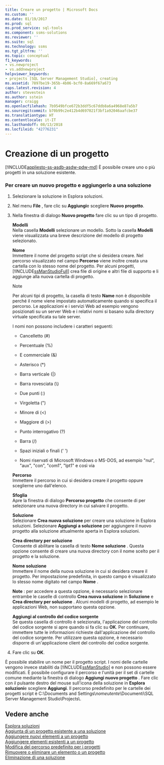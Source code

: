```yaml
---
title: Creare un progetto | Microsoft Docs
ms.custom: ''
ms.date: 01/19/2017
ms.prod: sql
ms.prod_service: sql-tools
ms.component: ssms-solutions
ms.reviewer: ''
ms.suite: sql
ms.technology: ssms
ms.tgt_pltfrm: ''
ms.topic: conceptual
f1_keywords:
- vs.newproject
- vs.addnewproject
helpviewer_keywords:
- projects [SQL Server Management Studio], creating
ms.assetid: 7897be19-365b-4b06-bcf0-8a669f67a673
caps.latest.revision: 4
author: stevestein
ms.author: sstein
manager: craigg
ms.openlocfilehash: 7b9549bfce672b3ddf5c67ddb8a6a4968e87a5b7
ms.sourcegitcommit: b70b99c2e412b4d697021f3bf1a92046aafcbe37
ms.translationtype: HT
ms.contentlocale: it-IT
ms.lasthandoff: 08/13/2018
ms.locfileid: "42776231"
---
```

# <a name="create-a-project"></a>Creazione di un progetto
[!INCLUDE[appliesto-ss-asdb-asdw-pdw-md](../../includes/appliesto-ss-asdb-asdw-pdw-md.md)]
È possibile creare uno o più progetti in una soluzione esistente.  
  
### <a name="to-create-a-new-project-and-add-it-to-a-solution"></a>Per creare un nuovo progetto e aggiungerlo a una soluzione  
  
1.  Selezionare la soluzione in Esplora soluzioni.  
  
2.  Nel menu **File** , fare clic su **Aggiungi**e scegliere **Nuovo progetto**.  
  
3.  Nella finestra di dialogo  **Nuovo progetto** fare clic su un tipo di progetto.  
  
    **Modelli**  
    Nella casella **Modelli** selezionare un modello. Sotto la casella **Modelli** viene visualizzata una breve descrizione del modello di progetto selezionato.  
  
    **Nome**  
    Immettere il nome del progetto script che si desidera creare. Nel percorso visualizzato nel campo **Percorso** viene inoltre creata una cartella con lo stesso nome del progetto. Per alcuni progetti, [!INCLUDE[ssManStudioFull](../../includes/ssmanstudiofull-md.md)] crea file di origine e altri file di supporto e li aggiunge alla nuova cartella di progetto.  
  
    > [!NOTE]  
    > Per alcuni tipi di progetto, la casella di testo **Name** non è disponibile perché il nome viene impostato automaticamente quando si specifica il percorso. Le applicazioni e i servizi Web ad esempio vengono posizionati su un server Web e i relativi nomi si basano sulla directory virtuale specificata su tale server.  
  
    I nomi non possono includere i caratteri seguenti:  
  
    -   Cancelletto (#)  
  
    -   Percentuale (%)  
  
    -   E commerciale (&)  
  
    -   Asterisco (*)  
  
    -   Barra verticale {|}  
  
    -   Barra rovesciata (\\)  
  
    -   Due punti (:)  
  
    -   Virgoletta (")  
  
    -   Minore di (\<)  
  
    -   Maggiore di (>)  
  
    -   Punto interrogativo (?)  
  
    -   Barra (/)  
  
    -   Spazi iniziali o finali (' ')  
  
    -   Nomi riservati di Microsoft Windows o MS-DOS, ad esempio "nul", "aux", "con", "com1", "lpt1" e così via  
  
    **Percorso**  
    Immettere il percorso in cui si desidera creare il progetto oppure sceglierne uno dall'elenco.  
  
    **Sfoglia**  
    Apre la finestra di dialogo **Percorso progetto** che consente di per selezionare una nuova directory in cui salvare il progetto.  
  
    **Soluzione**  
    Selezionare **Crea nuova soluzione** per creare una soluzione in Esplora soluzioni. Selezionare **Aggiungi a soluzione** per aggiungere il nuovo progetto alla soluzione attualmente aperta in Esplora soluzioni.  
  
    **Crea directory per soluzione**  
    Consente di abilitare la casella di testo **Nome soluzione** . Questa opzione consente di creare una nuova directory con il nome scelto per il progetto e la soluzione.  
  
    **Nome soluzione**  
    Immettere il nome della nuova soluzione in cui si desidera creare il progetto. Per impostazione predefinita, in questo campo è visualizzato lo stesso nome digitato nel campo **Nome** .  
  
    **Note** : per accedere a questa opzione, è necessario selezionare entrambe le caselle di controllo **Crea nuova soluzione** in **Soluzione** e **Crea directory per soluzione** . Alcuni modelli di progetto, ad esempio le applicazioni Web, non supportano questa opzione.  
  
    **Aggiungi al controllo del codice sorgente**  
    Se questa casella di controllo è selezionata, l'applicazione del controllo del codice sorgente si apre quando si fa clic su **OK**. Per continuare, immettere tutte le informazioni richieste dall'applicazione del controllo del codice sorgente. Per utilizzare questa opzione, è necessario disporre di un'applicazione client del controllo del codice sorgente.  
  
4.  Fare clic su **OK**.  
  
È possibile stabilire un nome per il progetto script. I nomi delle cartelle vengono invece stabiliti da [!INCLUDE[ssManStudio](../../includes/ssmanstudio-md.md)] e non possono essere modificati. È possibile configurare il percorso e l'unità per il set di cartelle comune mediante la finestra di dialogo **Aggiungi nuovo progetto** . Fare clic con il pulsante destro del mouse sull'icona della soluzione in **Esplora soluzioni**e scegliere **Aggiungi**. Il percorso predefinito per le cartelle dei progetti script è C:\Documents and Settings\\*nomeutente*\Documenti\SQL Server Management Studio\Projects\\.  
  
## <a name="see-also"></a>Vedere anche  
[Esplora soluzioni](../../ssms/solution/solution-explorer.md)  
[Aggiunta di un progetto esistente a una soluzione](../../ssms/solution/add-an-existing-project-to-a-solution.md)  
[Aggiungere nuovi elementi a un progetto](../../ssms/solution/add-new-items-to-a-project.md)  
[Aggiungere elementi esistenti a un progetto](../../ssms/solution/add-existing-items-to-a-project.md)  
[Modifica del percorso predefinito per i progetti](../../ssms/solution/change-the-default-location-for-projects.md)  
[Rimuovere o eliminare un elemento o un progetto](../../ssms/solution/remove-or-delete-an-item-or-project.md)  
[Eliminazione di una soluzione](../../ssms/solution/delete-a-solution.md)  
  
